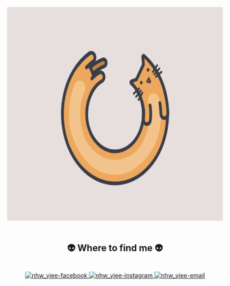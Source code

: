 <div align="center">
<a href="#" target="_blank">
  <img src="meoload.gif" width="600" height="500" alt="nhw_yie-official" />
</a>
   </div>
<br>
<h2 align="center">👽 Where to find me 👽</h2>
<br>
<!-- https://icons8.com -->
<div align="center">
  <a href="https://www.facebook.com/profile.php?id=100030712728514" target="blank">
    <img src="https://img.icons8.com/bubbles/100/000000/facebook-new.png" alt="nhw_yiee-facebook" />
  </a>
 
  <a href="https://www.instagram.com/_nhw.yie_1011/" target="blank">
    <img src="https://img.icons8.com/bubbles/100/000000/instagram.png" alt="nhw_yiee-instagram" />
  </a>
  <a href="mailto:nvny2809@gmail.com" target="top">
    <img src="https://img.icons8.com/bubbles/100/000000/apple-mail.png" alt="nhw_yiee-email" />
  </a>
</div>


